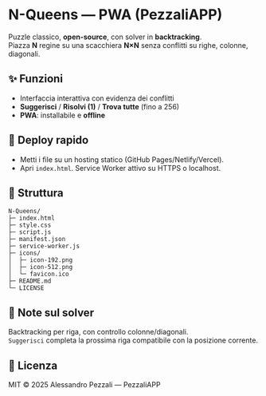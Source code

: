 # N-Queens — PWA (PezzaliAPP)

Puzzle classico, **open-source**, con solver in **backtracking**.  
Piazza **N** regine su una scacchiera **N×N** senza conflitti su righe, colonne, diagonali.

## ✨ Funzioni
- Interfaccia interattiva con evidenza dei conflitti
- **Suggerisci** / **Risolvi (1)** / **Trova tutte** (fino a 256)
- **PWA**: installabile e **offline**

## 🚀 Deploy rapido
- Metti i file su un hosting statico (GitHub Pages/Netlify/Vercel).  
- Apri `index.html`. Service Worker attivo su HTTPS o localhost.

## 📂 Struttura
```
N-Queens/
├─ index.html
├─ style.css
├─ script.js
├─ manifest.json
├─ service-worker.js
├─ icons/
│  ├─ icon-192.png
│  ├─ icon-512.png
│  └─ favicon.ico
├─ README.md
└─ LICENSE
```

## 🧠 Note sul solver
Backtracking per riga, con controllo colonne/diagonali.  
`Suggerisci` completa la prossima riga compatibile con la posizione corrente.

## 📜 Licenza
MIT © 2025 Alessandro Pezzali — PezzaliAPP